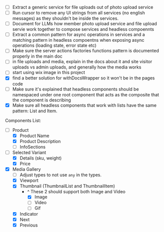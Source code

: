 - [ ] Extract a generic service for file uploads out of photo upload service
- [ ] Run cursor to remove any UI strings from all services (no english messages) as they shouldn't be inside the services.
- [ ] Document for LLMs how member photo upload service and file upload servie work together to compose services and headless compoennts
- [ ] Extract a common pattern for async operations in services and a matching pattern in headless compoentns when exposing async operations (loading state, error state etc)
- [ ] Make sure the server actions factories functions pattern is documented properly in the main doc
- [ ] in file uploads and media, explain in the docs about it and site visitor uploads vs admin uploads, and generally how the media works
- [ ] start using wix image in this project
- [x] find a better solution for withDocsWrapper so it won't be in the pages code
- [ ] Make sure it's explained that headless components should be namespaced under one root component that acts as the composite that the component is describing
- [x] Make sure all headless components that work with lists have the same pattern: <SomeComp>List and <SomeComp>Item.

Components List:

- [ ] Product
  - [x] Product Name
  - [x] Product Description
  - [ ] InfoSections
- [ ] Selected Variant
  - [x] Details (sku, weight)
  - [x] Price
- [x] Media Gallery
  - [ ] Adjust types to not use `any` in the types.
  - [x] Viewport
  - [x] Thumbnail (ThumbnailList and ThumbnailItem)
    - ^ These 2 should support both Image and Video
      - [x] Image
      - [ ] Video
      - [ ] Gif
  - [x] Indicator
  - [x] Next
  - [x] Previous
